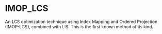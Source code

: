 # IMOP_LCS
An LCS optimization technique using Index Mapping and Ordered Projection (IMOP-LCS), combined with LIS.   This is the first known method of its kind.
